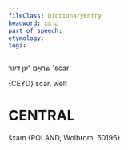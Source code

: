 ```yaml
---
fileClass: DictionaryEntry
headword: שראַם
part_of_speech: 
etymology: 
tags: 
---
```

שראַם
־ען
דער
'scar'

{CEYD}
scar, welt

CENTRAL
========

šxam {POLAND, Wolbrom, 50196}